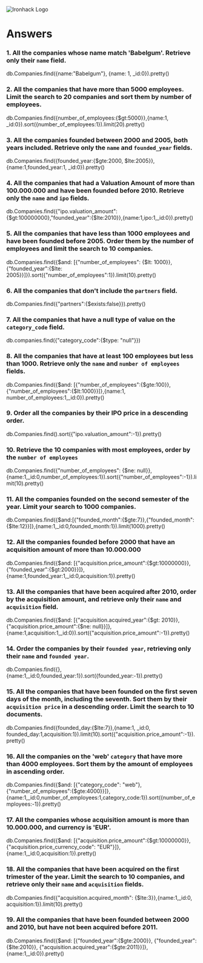 ![Ironhack Logo](https://i.imgur.com/1QgrNNw.png)

# Answers

### 1. All the companies whose name match 'Babelgum'. Retrieve only their `name` field.

db.Companies.find({name:"Babelgum"}, {name: 1, \_id:0}).pretty()

<!-- Your Code Goes Here -->

### 2. All the companies that have more than 5000 employees. Limit the search to 20 companies and sort them by **number of employees**.

db.Companies.find({number_of_employees:{$gt:5000}},{name:1, \_id:0}).sort({number_of_employees:1}).limit(20).pretty()

<!-- Your Code Goes Here -->

### 3. All the companies founded between 2000 and 2005, both years included. Retrieve only the `name` and `founded_year` fields.

db.Companies.find({founded_year:{$gte:2000, $lte:2005}},{name:1,founded_year:1, \_id:0}).pretty()

<!-- Your Code Goes Here -->

### 4. All the companies that had a Valuation Amount of more than 100.000.000 and have been founded before 2010. Retrieve only the `name` and `ipo` fields.

db.Companies.find({"ipo.valuation_amount":{$gt:100000000},"founded_year":{$lte:2010}},{name:1,ipo:1,\_id:0}).pretty()

<!-- Your Code Goes Here -->

### 5. All the companies that have less than 1000 employees and have been founded before 2005. Order them by the number of employees and limit the search to 10 companies.

db.Companies.find({$and: [{"number_of_employees": {$lt: 1000}},{"founded_year":{$lte: 2005}}]}).sort({"number_of_employees":1}).limit(10).pretty()

<!-- Your Code Goes Here -->

### 6. All the companies that don't include the `partners` field.

db.Companies.find({"partners":{$exists:false}}).pretty()

<!-- Your Code Goes Here -->

### 7. All the companies that have a null type of value on the `category_code` field.

db.companies.find({"category_code":{$type: "null"}})

<!-- Your Code Goes Here -->

### 8. All the companies that have at least 100 employees but less than 1000. Retrieve only the `name` and `number of employees` fields.

db.Companies.find({$and: [{"number_of_employees":{$gte:100}},{"number_of_employees":{$lt:1000}}]},{name:1, number_of_employees:1,\_id:0}).pretty()

<!-- Your Code Goes Here -->

### 9. Order all the companies by their IPO price in a descending order.

db.Companies.find().sort({"ipo.valuation_amount":-1}).pretty()

<!-- Your Code Goes Here -->

### 10. Retrieve the 10 companies with most employees, order by the `number of employees`

db.Companies.find({"number_of_employees": {$ne: null}},{name:1,\_id:0,number_of_employees:1}).sort({"number_of_employees":-1}).limit(10).pretty()

<!-- Your Code Goes Here -->

### 11. All the companies founded on the second semester of the year. Limit your search to 1000 companies.

db.Companies.find({$and:[{"founded_month":{$gte:7}},{"founded_month":{$lte:12}}]},{name:1,\_id:0,founded_month:1}).limit(1000).pretty()

<!-- Your Code Goes Here -->

### 12. All the companies founded before 2000 that have an acquisition amount of more than 10.000.000

db.Companies.find({$and: [{"acquisition.price_amount":{$gt:10000000}},{"founded_year":{$gt:2000}}]},{name:1,founded_year:1,\_id:0,acquisition:1}).pretty()

<!-- Your Code Goes Here -->

### 13. All the companies that have been acquired after 2010, order by the acquisition amount, and retrieve only their `name` and `acquisition` field.

db.Companies.find({$and: [{"acquisition.acquired_year":{$gt: 2010}},{"acquisition.price_amount":{$ne: null}}]},{name:1,acquisition:1,\_id:0}).sort({"acquisition.price_amount":-1}).pretty()

<!-- Your Code Goes Here -->

### 14. Order the companies by their `founded year`, retrieving only their `name` and `founded year`.

db.Companies.find({},{name:1,\_id:0,founded_year:1}).sort({founded_year:-1}).pretty()

<!-- Your Code Goes Here -->

### 15. All the companies that have been founded on the first seven days of the month, including the seventh. Sort them by their `acquisition price` in a descending order. Limit the search to 10 documents.

db.Companies.find({founded_day:{$lte:7}},{name:1, \_id:0, founded_day:1,acquisition:1}).limit(10).sort({"acquisition.price_amount":-1}).pretty()

<!-- Your Code Goes Here -->

### 16. All the companies on the 'web' `category` that have more than 4000 employees. Sort them by the amount of employees in ascending order.

db.Companies.find({$and: [{"category_code": "web"}, {"number_of_employees":{$gte:4000}}]},{name:1,\_id:0,number_of_employees:1,category_code:1}).sort({number_of_employees:-1}).pretty()

<!-- Your Code Goes Here -->

### 17. All the companies whose acquisition amount is more than 10.000.000, and currency is 'EUR'.

db.Companies.find({$and: [{"acquisition.price_amount":{$gt:10000000}}, {"acquisition.price_currency_code": "EUR"}]}, {name:1,\_id:0,acquisition:1}).pretty()

<!-- Your Code Goes Here -->

### 18. All the companies that have been acquired on the first trimester of the year. Limit the search to 10 companies, and retrieve only their `name` and `acquisition` fields.

db.Companies.find({"acquisition.acquired_month": {$lte:3}},{name:1,\_id:0, acquisition:1}).limit(10).pretty()

<!-- Your Code Goes Here -->

### 19. All the companies that have been founded between 2000 and 2010, but have not been acquired before 2011.

db.Companies.find({$and: [{"founded_year":{$gte:2000}}, {"founded_year":{$lte:2010}}, {"acquisition.acquired_year":{$gte:2011}}]},{name:1,\_id:0}).pretty()

<!-- Your Code Goes Here -->

